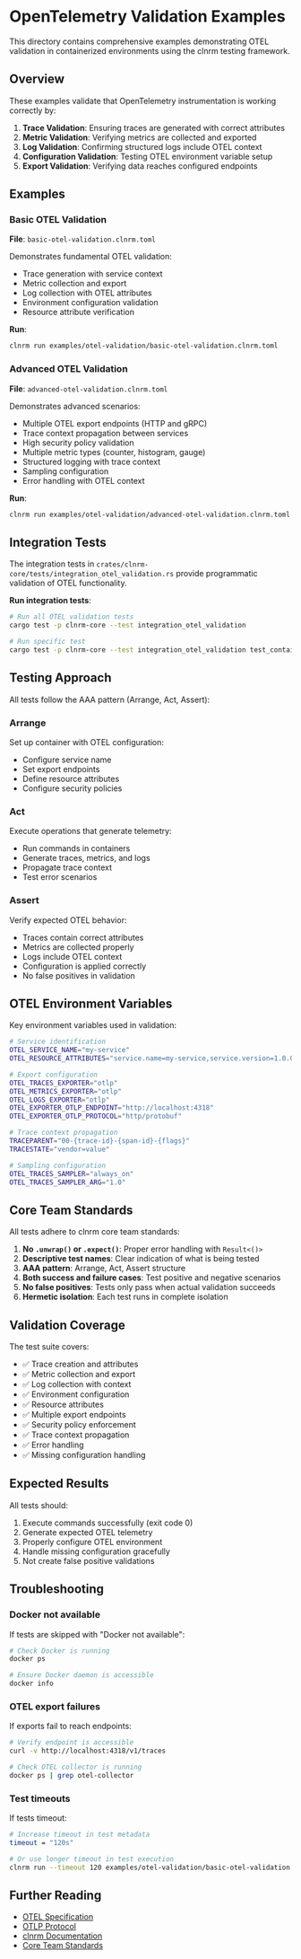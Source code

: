 # OpenTelemetry Validation Examples

This directory contains comprehensive examples demonstrating OTEL validation in containerized environments using the clnrm testing framework.

## Overview

These examples validate that OpenTelemetry instrumentation is working correctly by:

1. **Trace Validation**: Ensuring traces are generated with correct attributes
2. **Metric Validation**: Verifying metrics are collected and exported
3. **Log Validation**: Confirming structured logs include OTEL context
4. **Configuration Validation**: Testing OTEL environment variable setup
5. **Export Validation**: Verifying data reaches configured endpoints

## Examples

### Basic OTEL Validation

**File**: `basic-otel-validation.clnrm.toml`

Demonstrates fundamental OTEL validation:
- Trace generation with service context
- Metric collection and export
- Log collection with OTEL attributes
- Environment configuration validation
- Resource attribute verification

**Run**:
```bash
clnrm run examples/otel-validation/basic-otel-validation.clnrm.toml
```

### Advanced OTEL Validation

**File**: `advanced-otel-validation.clnrm.toml`

Demonstrates advanced scenarios:
- Multiple OTEL export endpoints (HTTP and gRPC)
- Trace context propagation between services
- High security policy validation
- Multiple metric types (counter, histogram, gauge)
- Structured logging with trace context
- Sampling configuration
- Error handling with OTEL context

**Run**:
```bash
clnrm run examples/otel-validation/advanced-otel-validation.clnrm.toml
```

## Integration Tests

The integration tests in `crates/clnrm-core/tests/integration_otel_validation.rs` provide programmatic validation of OTEL functionality.

**Run integration tests**:
```bash
# Run all OTEL validation tests
cargo test -p clnrm-core --test integration_otel_validation

# Run specific test
cargo test -p clnrm-core --test integration_otel_validation test_container_otel_trace_validation_with_valid_traces_succeeds
```

## Testing Approach

All tests follow the AAA pattern (Arrange, Act, Assert):

### Arrange
Set up container with OTEL configuration:
- Configure service name
- Set export endpoints
- Define resource attributes
- Configure security policies

### Act
Execute operations that generate telemetry:
- Run commands in containers
- Generate traces, metrics, and logs
- Propagate trace context
- Test error scenarios

### Assert
Verify expected OTEL behavior:
- Traces contain correct attributes
- Metrics are collected properly
- Logs include OTEL context
- Configuration is applied correctly
- No false positives in validation

## OTEL Environment Variables

Key environment variables used in validation:

```bash
# Service identification
OTEL_SERVICE_NAME="my-service"
OTEL_RESOURCE_ATTRIBUTES="service.name=my-service,service.version=1.0.0"

# Export configuration
OTEL_TRACES_EXPORTER="otlp"
OTEL_METRICS_EXPORTER="otlp"
OTEL_LOGS_EXPORTER="otlp"
OTEL_EXPORTER_OTLP_ENDPOINT="http://localhost:4318"
OTEL_EXPORTER_OTLP_PROTOCOL="http/protobuf"

# Trace context propagation
TRACEPARENT="00-{trace-id}-{span-id}-{flags}"
TRACESTATE="vendor=value"

# Sampling configuration
OTEL_TRACES_SAMPLER="always_on"
OTEL_TRACES_SAMPLER_ARG="1.0"
```

## Core Team Standards

All tests adhere to clnrm core team standards:

1. **No `.unwrap()` or `.expect()`**: Proper error handling with `Result<()>`
2. **Descriptive test names**: Clear indication of what is being tested
3. **AAA pattern**: Arrange, Act, Assert structure
4. **Both success and failure cases**: Test positive and negative scenarios
5. **No false positives**: Tests only pass when actual validation succeeds
6. **Hermetic isolation**: Each test runs in complete isolation

## Validation Coverage

The test suite covers:

- ✅ Trace creation and attributes
- ✅ Metric collection and export
- ✅ Log collection with context
- ✅ Environment configuration
- ✅ Resource attributes
- ✅ Multiple export endpoints
- ✅ Security policy enforcement
- ✅ Trace context propagation
- ✅ Error handling
- ✅ Missing configuration handling

## Expected Results

All tests should:
1. Execute commands successfully (exit code 0)
2. Generate expected OTEL telemetry
3. Properly configure OTEL environment
4. Handle missing configuration gracefully
5. Not create false positive validations

## Troubleshooting

### Docker not available
If tests are skipped with "Docker not available":
```bash
# Check Docker is running
docker ps

# Ensure Docker daemon is accessible
docker info
```

### OTEL export failures
If exports fail to reach endpoints:
```bash
# Verify endpoint is accessible
curl -v http://localhost:4318/v1/traces

# Check OTEL collector is running
docker ps | grep otel-collector
```

### Test timeouts
If tests timeout:
```bash
# Increase timeout in test metadata
timeout = "120s"

# Or use longer timeout in test execution
clnrm run --timeout 120 examples/otel-validation/basic-otel-validation.clnrm.toml
```

## Further Reading

- [OTEL Specification](https://opentelemetry.io/docs/specs/)
- [OTLP Protocol](https://opentelemetry.io/docs/specs/otlp/)
- [clnrm Documentation](../../docs/)
- [Core Team Standards](../../.cursorrules)
